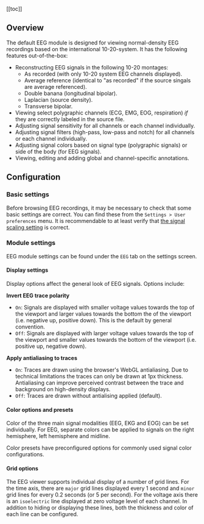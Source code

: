 [[toc]]

## Overview

The default EEG module is designed for viewing normal-density EEG recordings based on the international 10-20-system. It has the following features out-of-the-box:
- Reconstructing EEG signals in the following 10-20 montages:
  * As recorded (with only 10-20 system EEG channels displayed).
  * Average reference (identical to "as recorded" if the source singals are average referenced).
  * Double banana (longitudinal bipolar).
  * Laplacian (source density).
  * Transverse bipolar.
- Viewing select polygraphic channels (ECG, EMG, EOG, respiration) *if* they are correctly labeled in the source file.
- Adjusting signal sensitivity for all channels or each channel individually.
- Adjusting signal filters (high-pass, low-pass and notch) for all channels or each channel individually.
- Adjusting signal colors based on signal type (polygraphic signals) or side of the body (for EEG signals).
- Viewing, editing and adding global and channel-specific annotations.

## Configuration

### Basic settings

Before browsing EEG recordings, it may be necessary to check that some basic settings are correct. You can find these from the `Settings > User preferences` menu. It is recommendable to at least verify that [the signal scaling setting](/#/docs/user-interface/settings#signal-scaling) is correct.

### Module settings

EEG module settings can be found under the `EEG` tab on the settings screen.

#### Display settings

Display options affect the general look of EEG signals. Options include:

**Invert EEG trace polarity**
- `On`: Signals are displayed with smaller voltage values towards the top of the viewport and larger values towards the bottom the of the viewport (i.e. negative up, positive down). This is the default by general convention.
- `Off`: Signals are displayed with larger voltage values towards the top of the viewport and smaller values towards the bottom of the viewport (i.e. positive up, negative down).

**Apply antialiasing to traces**
- `On`: Traces are drawn using the browser's WebGL antialiasing. Due to technical limitations the traces can only be drawn at 1px thickness. Antialiasing can improve perceived contrast between the trace and background on high-density displays.
- `Off`: Traces are drawn without antialising applied (default).

#### Color options and presets

Color of the three main signal modalities (EEG, EKG and EOG) can be set individually. For EEG, separate colors can be applied to signals on the right hemisphere, left hemisphere and midline.

Color presets have preconfigured options for commonly used signal color configurations.

#### Grid options

The EEG viewer supports individual display of a number of grid lines. For the time axis, there are `major` grid lines displayed every 1 second and `minor` grid lines for every 0.2 seconds (or 5 per second). For the voltage axis there is an `isoelectric` line displayed at zero voltage level of each channel. In addition to hiding or displaying these lines, both the thickness and color of each line can be configured.